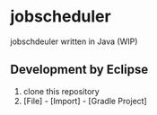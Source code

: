 jobscheduler
========

jobschdeuler written in Java (WIP)

## Development by Eclipse

1. clone this repository
2. [File] - [Import] - [Gradle Project]

